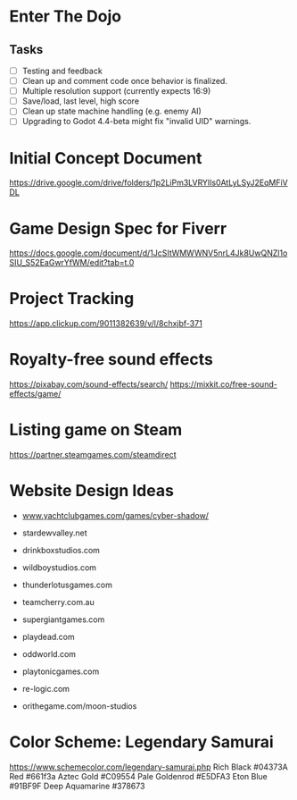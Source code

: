 # Enter The Dojo

## Tasks

- [ ] Testing and feedback
- [ ] Clean up and comment code once behavior is finalized.
- [ ] Multiple resolution support (currently expects 16:9)
- [ ] Save/load, last level, high score
- [ ] Clean up state machine handling (e.g. enemy AI)
- [ ] Upgrading to Godot 4.4-beta might fix "invalid UID" warnings.

# Initial Concept Document
https://drive.google.com/drive/folders/1p2LiPm3LVRYIls0AtLyLSyJ2EqMFiVDL

# Game Design Spec for Fiverr
https://docs.google.com/document/d/1JcSItWMWWNV5nrL4Jk8UwQNZl1oSIU_S52EaGwrYfWM/edit?tab=t.0

# Project Tracking
https://app.clickup.com/9011382639/v/l/8chxjbf-371

# Royalty-free sound effects
https://pixabay.com/sound-effects/search/
https://mixkit.co/free-sound-effects/game/

# Listing game on Steam
https://partner.steamgames.com/steamdirect

# Website Design Ideas
- www.yachtclubgames.com/games/cyber-shadow/
- stardewvalley.net
- drinkboxstudios.com

- wildboystudios.com
- thunderlotusgames.com
- teamcherry.com.au
- supergiantgames.com
- playdead.com
- oddworld.com
- playtonicgames.com
- re-logic.com
- orithegame.com/moon-studios

# Color Scheme: Legendary Samurai
https://www.schemecolor.com/legendary-samurai.php
Rich Black #04373A
Red #661f3a
Aztec Gold #C09554
Pale Goldenrod #E5DFA3
Eton Blue #91BF9F
Deep Aquamarine #378673
